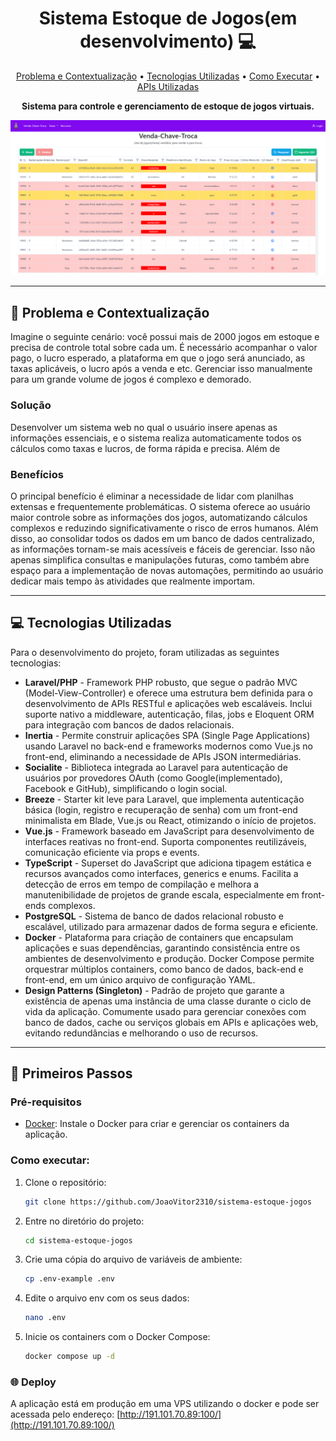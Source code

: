 <h1 align="center" style="font-weight: bold;"> Sistema Estoque de Jogos(em desenvolvimento) 💻</h1>

<p align="center">
 <a href="#problema-e-contextualizacao">Problema e Contextualização</a> • 
 <a href="#tecnologias-utilizadas">Tecnologias Utilizadas</a> • 
 <a href="#primeiros-passos">Como Executar</a> •
 <a href="#apis-utilizadas">APIs Utilizadas</a> 
</p>

<p align="center">
    <strong>Sistema para controle e gerenciamento de estoque de jogos virtuais.</strong>
</p>

![Preview](image.png)

---

## 📝 Problema e Contextualização

Imagine o seguinte cenário: você possui mais de 2000 jogos em estoque e precisa de controle total sobre cada um. É necessário acompanhar o valor pago, o lucro esperado, a plataforma em que o jogo será anunciado, as taxas aplicáveis, o lucro  após a venda e etc. Gerenciar isso manualmente para um grande volume de jogos é complexo e demorado.

### Solução
Desenvolver um sistema web no qual o usuário insere apenas as informações essenciais, e o sistema realiza automaticamente todos os cálculos como taxas e lucros, de forma rápida e precisa. Além de 

### Benefícios
O principal benefício é eliminar a necessidade de lidar com planilhas extensas e frequentemente problemáticas. O sistema oferece ao usuário maior controle sobre as informações dos jogos, automatizando cálculos complexos e reduzindo significativamente o risco de erros humanos. Além disso, ao consolidar todos os dados em um banco de dados centralizado, as informações tornam-se mais acessíveis e fáceis de gerenciar. Isso não apenas simplifica consultas e manipulações futuras, como também abre espaço para a implementação de novas automações, permitindo ao usuário dedicar mais tempo às atividades que realmente importam.

---

## 💻 Tecnologias Utilizadas

Para o desenvolvimento do projeto, foram utilizadas as seguintes tecnologias:

- **Laravel/PHP** - Framework PHP robusto, que segue o padrão MVC (Model-View-Controller) e oferece uma estrutura bem definida para o desenvolvimento de APIs RESTful e aplicações web escaláveis. Inclui suporte nativo a middleware, autenticação, filas, jobs e Eloquent ORM para integração com bancos de dados relacionais.
- **Inertia** - Permite construir aplicações SPA (Single Page Applications) usando Laravel no back-end e frameworks modernos como Vue.js no front-end, eliminando a necessidade de APIs JSON intermediárias.
- **Socialite** - Biblioteca integrada ao Laravel para autenticação de usuários por provedores OAuth (como Google(implementado), Facebook e GitHub), simplificando o login social.
- **Breeze** - Starter kit leve para Laravel, que implementa autenticação básica (login, registro e recuperação de senha) com um front-end minimalista em Blade, Vue.js ou React, otimizando o início de projetos.
- **Vue.js** - Framework baseado em JavaScript para desenvolvimento de interfaces reativas no front-end. Suporta componentes reutilizáveis, comunicação eficiente via props e events.
- **TypeScript** - Superset do JavaScript que adiciona tipagem estática e recursos avançados como interfaces, generics e enums. Facilita a detecção de erros em tempo de compilação e melhora a manutenibilidade de projetos de grande escala, especialmente em front-ends complexos.
- **PostgreSQL** - Sistema de banco de dados relacional robusto e escalável, utilizado para armazenar dados de forma segura e eficiente.
- **Docker** - Plataforma para criação de containers que encapsulam aplicações e suas dependências, garantindo consistência entre os ambientes de desenvolvimento e produção. Docker Compose permite orquestrar múltiplos containers, como banco de dados, back-end e front-end, em um único arquivo de configuração YAML.
- **Design Patterns (Singleton)** - Padrão de projeto que garante a existência de apenas uma instância de uma classe durante o ciclo de vida da aplicação. Comumente usado para gerenciar conexões com banco de dados, cache ou serviços globais em APIs e aplicações web, evitando redundâncias e melhorando o uso de recursos.

---

## 🚀 Primeiros Passos

### Pré-requisitos

- [Docker](https://www.docker.com/): Instale o Docker para criar e gerenciar os containers da aplicação.

### Como executar:

1. Clone o repositório:
   ```bash
   git clone https://github.com/JoaoVitor2310/sistema-estoque-jogos
    ```
2. Entre no diretório do projeto:
   ```bash
   cd sistema-estoque-jogos
   ```
3. Crie uma cópia do arquivo de variáveis de ambiente:
   ```bash
   cp .env-example .env
   ```
4. Edite o arquivo env com os seus dados:
   ```bash
   nano .env
   ```
5. Inicie os containers com o Docker Compose:
   ```bash
   docker compose up -d
   ```

### 🌐 Deploy

A aplicação está em produção em uma VPS utilizando o docker e pode ser acessada pelo endereço: [http://191.101.70.89:100/](http://191.101.70.89:100/)
